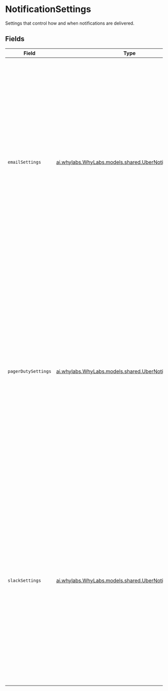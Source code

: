 # NotificationSettings

Settings that control how and when notifications are delivered.


## Fields

| Field                                                                                                                                                                                                                                                                                                                                                                                                                                                                                        | Type                                                                                                                                                                                                                                                                                                                                                                                                                                                                                         | Required                                                                                                                                                                                                                                                                                                                                                                                                                                                                                     | Description                                                                                                                                                                                                                                                                                                                                                                                                                                                                                  |
| -------------------------------------------------------------------------------------------------------------------------------------------------------------------------------------------------------------------------------------------------------------------------------------------------------------------------------------------------------------------------------------------------------------------------------------------------------------------------------------------- | -------------------------------------------------------------------------------------------------------------------------------------------------------------------------------------------------------------------------------------------------------------------------------------------------------------------------------------------------------------------------------------------------------------------------------------------------------------------------------------------- | -------------------------------------------------------------------------------------------------------------------------------------------------------------------------------------------------------------------------------------------------------------------------------------------------------------------------------------------------------------------------------------------------------------------------------------------------------------------------------------------- | -------------------------------------------------------------------------------------------------------------------------------------------------------------------------------------------------------------------------------------------------------------------------------------------------------------------------------------------------------------------------------------------------------------------------------------------------------------------------------------------- |
| `emailSettings`                                                                                                                                                                                                                                                                                                                                                                                                                                                                              | [ai.whylabs.WhyLabs.models.shared.UberNotificationSchedule](../../models/shared/UberNotificationSchedule.md)                                                                                                                                                                                                                                                                                                                                                                                 | :heavy_minus_sign:                                                                                                                                                                                                                                                                                                                                                                                                                                                                           | <br/>Combination of all possible schedule types, a hacky workaround for bugs in generated clients that use polymorphic types.<br/>There are three types of schedules. Weekly, Daily, and Individual. You need to set the right fields for each one.<br/><br/>Weekly:<br/>    enabled, cadence=WEEKLY, dayOfWeek, local24HourOfDay, localMinuteOfHour, localTimezone<br/>    <br/>Daily:<br/>    enabled, cadence=DAILY, local24HourOfDay, localMinuteOfHour, localTimezone<br/>    <br/>Individual:<br/>    enabled, cadence=INDIVIDUAL<br/> |
| `pagerDutySettings`                                                                                                                                                                                                                                                                                                                                                                                                                                                                          | [ai.whylabs.WhyLabs.models.shared.UberNotificationSchedule](../../models/shared/UberNotificationSchedule.md)                                                                                                                                                                                                                                                                                                                                                                                 | :heavy_minus_sign:                                                                                                                                                                                                                                                                                                                                                                                                                                                                           | <br/>Combination of all possible schedule types, a hacky workaround for bugs in generated clients that use polymorphic types.<br/>There are three types of schedules. Weekly, Daily, and Individual. You need to set the right fields for each one.<br/><br/>Weekly:<br/>    enabled, cadence=WEEKLY, dayOfWeek, local24HourOfDay, localMinuteOfHour, localTimezone<br/>    <br/>Daily:<br/>    enabled, cadence=DAILY, local24HourOfDay, localMinuteOfHour, localTimezone<br/>    <br/>Individual:<br/>    enabled, cadence=INDIVIDUAL<br/> |
| `slackSettings`                                                                                                                                                                                                                                                                                                                                                                                                                                                                              | [ai.whylabs.WhyLabs.models.shared.UberNotificationSchedule](../../models/shared/UberNotificationSchedule.md)                                                                                                                                                                                                                                                                                                                                                                                 | :heavy_minus_sign:                                                                                                                                                                                                                                                                                                                                                                                                                                                                           | <br/>Combination of all possible schedule types, a hacky workaround for bugs in generated clients that use polymorphic types.<br/>There are three types of schedules. Weekly, Daily, and Individual. You need to set the right fields for each one.<br/><br/>Weekly:<br/>    enabled, cadence=WEEKLY, dayOfWeek, local24HourOfDay, localMinuteOfHour, localTimezone<br/>    <br/>Daily:<br/>    enabled, cadence=DAILY, local24HourOfDay, localMinuteOfHour, localTimezone<br/>    <br/>Individual:<br/>    enabled, cadence=INDIVIDUAL<br/> |